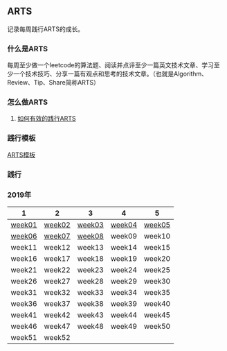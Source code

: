 ## ARTS
记录每周践行ARTS的成长。

### 什么是ARTS

每周至少做一个leetcode的算法题、阅读并点评至少一篇英文技术文章、学习至少一个技术技巧、分享一篇有观点和思考的技术文章。（也就是Algorithm、Review、Tip、Share简称ARTS）

### 怎么做ARTS
1. [如何有效的践行ARTS](https://mp.weixin.qq.com/s/1WrG1qt0rnN9Zqwh60SPig)

### 践行模板

[ARTS模板](./template.md)

### 践行

### 2019年

| 1                       | 2                       | 3                       | 4                       | 5                       |
| ----------------------- | ----------------------- | ----------------------- | ----------------------- | ----------------------- |
| [week01](./2019/week01) | [week02](./2019/week02) | [week03](./2019/week03) | [week04](./2019/week04) | [week05](./2019/week05) |
| [week06](./2019/week06) | [week07](./2019/week07) | [week08](./2019/week08) | week09                  | week10                  |
| week11                  | week12                  | week13                  | week14                  | week15                  |
| week16                  | week17                  | week18                  | week19                  | week20                  |
| week21                  | week22                  | week23                  | week24                  | week25                  |
| week26                  | week27                  | week28                  | week29                  | week30                  |
| week31                  | week32                  | week33                  | week34                  | week35                  |
| week36                  | week37                  | week38                  | week39                  | week40                  |
| week41                  | week42                  | week43                  | week44                  | week45                  |
| week46                  | week47                  | week48                  | week49                  | week50                  |
| week51                  | week52                  |                         |                         |                         |
